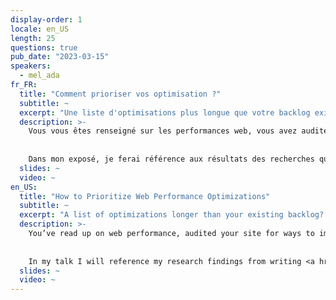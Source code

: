 ```yaml
---
display-order: 1
locale: en_US
length: 25
questions: true
pub_date: "2023-03-15"
speakers:
  - mel_ada
fr_FR:
  title: "Comment prioriser vos optimisation ?"
  subtitle: ~
  excerpt: "Une liste d'optimisations plus longue que votre backlog existant ? Priorisez en estimant l'impact en fonction des objectifs de votre organisation."
  description: >-
    Vous vous êtes renseigné sur les performances web, vous avez audité votre site pour trouver des pistes d'optimisation et vous avez une liste d'optimisations plus longue que votre backlog existant. Et maintenant, que faire ? Apprenez à estimer l'impact en fonction des objectifs de votre organisation. 
    
    
    Dans mon exposé, je ferai référence aux résultats des recherches que j'ai menées pour rédiger <a href="https://almanac.httparchive.org/en/2022/performance" target="_blank" rel="nofollow">le chapitre sur les performances Web de Web Almanac 2022</a>.
  slides: ~
  video: ~
en_US:
  title: "How to Prioritize Web Performance Optimizations"
  subtitle: ~
  excerpt: "A list of optimizations longer than your existing backlog? Prioritize by estimating the impact based on your organization's goals."
  description: >-
    You’ve read up on web performance, audited your site for ways to improve, and have a list of optimizations longer than your existing backlog. Now what? Learn how to estimate impact according to your organization’s goals. 
    
    
    In my talk I will reference my research findings from writing <a href="https://almanac.httparchive.org/en/2022/performance"  target="_blank" rel="nofollow">the Web Performance Chapter of Web Almanac 2022</a>.
  slides: ~
  video: ~
---
```

